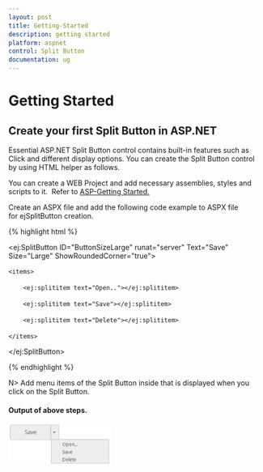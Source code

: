 ```yaml
---
layout: post
title: Getting-Started
description: getting started
platform: aspnet
control: Split Button
documentation: ug
---
```


# Getting Started

## Create your first Split Button in ASP.NET

Essential ASP.NET Split Button control contains built-in features such as Click and different display options. You can create the Split Button control by using HTML helper as follows.

You can create a WEB Project and add necessary assemblies, styles and scripts to it.  Refer to [ASP-Getting Started.](http://docs.syncfusion.com/aspnetmvc/captcha/getting-started#create-your-first-captcha-in-aspnet-mvc)

Create an ASPX file and add the following code example to ASPX file for ejSplitButton creation.

{% highlight html %}

<ej:SplitButton ID="ButtonSizeLarge" runat="server" Text="Save" Size="Large" ShowRoundedCorner="true">

    <items>

        <ej:splititem text="Open.."></ej:splititem>

        <ej:splititem text="Save"></ej:splititem>

        <ej:splititem text="Delete"></ej:splititem>

    </items>

</ej:SplitButton>

{% endhighlight %}


N> Add menu items of the Split Button inside <Items> that is displayed when you click on the Split Button.

#### Output of above steps.

![](Getting-Started_images/Getting-Started_img2.png)